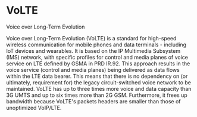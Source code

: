 # VoLTE


Voice over Long-Term Evolution

Voice over Long-Term Evolution (VoLTE) is a standard for high-speed
wireless communication for mobile phones and data terminals - including
IoT devices and wearables. It is based on the IP Multimedia Subsystem
(IMS) network, with specific profiles for control and media planes of
voice service on LTE defined by GSMA in PRD IR.92. This approach results
in the voice service (control and media planes) being delivered as data
flows within the LTE data bearer. This means that there is no dependency
on (or ultimately, requirement for) the legacy circuit-switched voice
network to be maintained. VoLTE has up to three times more voice and
data capacity than 3G UMTS and up to six times more than 2G GSM.
Furthermore, it frees up bandwidth because VoLTE's packets headers are
smaller than those of unoptimized VoIP/LTE.

